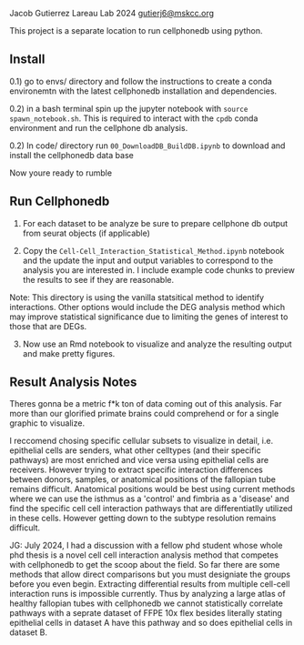 Jacob Gutierrez
Lareau Lab 2024
gutierj6@mskcc.org


This project is a separate location to run cellphonedb using python. 

## Install

0.1) go to envs/ directory and follow the instructions to create a conda environemtn with the latest cellphonedb installation and dependencies. 

0.2) in a bash terminal spin up the jupyter notebook with `source spawn_notebook.sh`. This is required to interact with the `cpdb` conda environment and run the cellphone db analysis. 

0.2) In code/ directory run `00_DownloadDB_BuildDB.ipynb` to download and install the cellphonedb data base

Now youre ready to rumble

## Run Cellphonedb

1) For each dataset to be analyze be sure to prepare cellphone db output from seurat objects (if applicable)

2) Copy the `Cell-Cell_Interaction_Statistical_Method.ipynb` notebook and the update the input and output variables to correspond to the analysis you are interested in. I include example code chunks to preview the results to see if they are reasonable.

Note: This directory is using the vanilla statsitical method to identify interactions. Other options would include the DEG analysis method which may improve statistical significance due to limiting the genes of interest to those that are DEGs. 

3) Now use an Rmd notebook to visualize and analyze the resulting output and make pretty figures. 


## Result Analysis Notes

Theres gonna be a metric f*k ton of data coming out of this analysis. Far more than our glorified primate brains could comprehend or for a single graphic to visualize. 

I reccomend chosing specific cellular subsets to visualize in detail, i.e. epithelial cells are senders, what other celltypes (and their specific pathways) are most enriched and vice versa using epithelial cells are receivers.
However trying to extract specific interaction differences between donors, samples, or anatomical positions of the fallopian tube remains difficult. Anatomical positions would be best using current methods where we can use the isthmus as a 'control' and fimbria as a 'disease' and find the specific cell cell interaction pathways that are differentiatlly utilized in these cells. However getting down to the subtype resolution remains difficult. 

JG: July 2024, I had a discussion with a fellow phd student whose whole phd thesis is a novel cell cell interaction analysis method that competes with cellphonedb to get the scoop about the field. So far there are some methods that allow direct comparisons but you must designiate the groups before you even begin. Extracting differential results from multiple cell-cell interaction runs is impossible currently. Thus by analyzing a large atlas of healthy fallopian tubes with cellphonedb we cannot statistically correlate pathways with a seprate dataset of FFPE 10x flex besides literally stating epithelial cells in dataset A have this pathway and so does epithelial cells in dataset B. 



